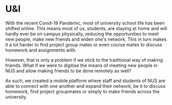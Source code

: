 # U&I

With the recent Covid-19 Pandemic, most of university school life has been shifted online. This means most of us, students, are staying at home and will hardly ever be on campus physically, reducing the opportunities to meet new people, make new friends and widen one's network. This in turn makes it a lot harder to find project group mates or even course mates to discuss homework and assignments with.

However, that is only a problem if we stick to the traditional way of making friends. What if we were to digitise the means of meeting new people in NUS and allow making friends to be done remotely as well?

As such, we created a mobile platform where staff and students of NUS are able to connect with one another and expand their network, be it to discuss homework, find project groupmates or simply to make friends across the university.
